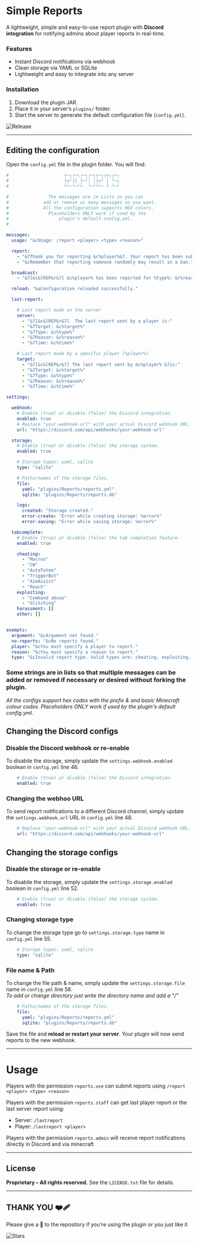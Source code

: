 # **Simple Reports**

A lightweight, simple and easy-to-use report plugin with **Discord integration** for notifying admins about player reports in real-time.

### Features

* Instant Discord notifications via webhook
* Clean storage via YAML or SQLite
* Lightweight and easy to integrate into any server

### Installation 

1. Download the plugin JAR.
2. Place it in your server’s `plugins/` folder.
3. Start the server to generate the default configuration file (`config.yml`).

![Release](https://img.shields.io/github/v/release/novee7/SimpleReports?style=for-the-badge)

---

## Editing the configuration

Open the `config.yml` file in the plugin folder. You will find:

```yaml
#                     ┬─┐┌─┐┌─┐┌─┐┬─┐┌┬┐┌─┐
#                     ├┬┘├┤ ├─┘│ │├┬┘ │ └─┐
#                     ┴└─└─┘┴  └─┘┴└─ ┴ └─┘

#               The messages are in Lists so you can
#             add or remove as many messages as you want.
#             All the configuration supports HEX colors.
#               Placeholders ONLY work if used by the 
#                   plugin's default config.yml.
#

messages:
  usage: "&cUsage: /report <player> <type> <reason>"

  report:
    - "&7Thank you for reporting &c%player%&7. Your report has been submitted."
    - "&cRemember that reporting someone randomly may result in a ban."

  broadcast:
    - "&7[&c&lREP&r&7] &c%player% has been reported for %type%: &r%reason%"

  reload: "&aConfiguration reloaded successfully."

  last-report:

    # Last report made on the server
    server:
      - "&7[&c&lREP&r&7]  The last report sent by a player is:"
      - "&7Target: &c%target%"
      - "&7Type: &c%type%"
      - "&7Reason: &c%reason%"
      - "&7Time: &c%time%"

    # Last report made by a specific player (%player%)
    target:
      - "&7[&c&lREP&r&7] The last report sent by &c%player% &7is:"
      - "&7Target: &c%target%"
      - "&7Type: &c%type%"
      - "&7Reason: &c%reason%"
      - "&7Time: &c%time%"

settings:

  webhook:
    # Enable (true) or disable (false) the Discord integration.
    enabled: true
    # Replace "your-webhook-url" with your actual Discord webhook URL.
    url: "https://discord.com/api/webhooks/your-webhook-url"

  storage:
    # Enable (true) or disable (false) the storage system.
    enabled: true

    # Storage types: yaml, sqlite
    type: "sqlite"

    # Paths/names of the storage files.
    file:
      yaml: "plugins/Reports/reports.yml"
      sqlite: "plugins/Reports/reports.db"

    logs:
      created: "Storage created."
      error-create: "Error while creating storage: %error%"
      error-saving: "Error while saving storage: %error%"

  tabcomplete:
    # Enable (true) or disable (false) the tab completion feature.
    enabled: true

    cheating:
      - "Macros"
      - "CW"
      - "AutoTotem"
      - "TriggerBot"
      - "AimAssist"
      - "Reach"
    exploiting:
      - "Command abuse"
      - "Glitching"
    harassment: []
    other: []


exempts:
  argument: "&cArgument not found."
  no-reports: "&cNo reports found."
  player: "&cYou must specify a player to report."
  reason: "&cYou must specify a reason to report."
  type: "&cInvalid report type. Valid types are: cheating, exploiting, harassment, other."
```

### Some strings are in lists so that multiple messages can be added or removed if necessary or desired without forking the plugin.

*All the configs support hex codes with the prefix & and basic Minecraft colour codes.*
*Placeholders ONLY work if used by the plugin's default config.yml.*

## Changing the Discord configs

### Disable the Discord webhook or re-enable

To disabile the storage, simply update the `settings.webhook.enabled` boolean in `config.yml` line 46. 


```yaml
    # Enable (true) or disable (false) the Discord integration.
    enabled: true
```

### Changing the webhoo URL

To send report notifications to a different Discord channel, simply update the `settings.webhook.url` URL in `config.yml` line 48.

```yaml
    # Replace "your-webhook-url" with your actual Discord webhook URL.
    url: "https://discord.com/api/webhooks/your-webhook-url"
```

## Changing the storage configs

### Disable the storage or re-enable

To disabile the storage, simply update the `settings.storage.enabled` boolean in `config.yml` line 52. 

```yaml
    # Enable (true) or disable (false) the storage system.
    enabled: true
```

### Changing storage type
To change the storage type go to `settings.storage.type` name in `config.yml` line 55. 


```yaml
    # Storage types: yaml, sqlite
    type: "sqlite"
```

### File name & Path
To change the file path & name, simply update the `settings.storage.file` name in `config.yml` line 58. 
<br>
*To add or change directory just write the directory name and add a "/"*

```yaml
    # Paths/names of the storage files.
    file:
      yaml: "plugins/Reports/reports.yml"
      sqlite: "plugins/Reports/reports.db"
```

Save the file and **reload or restart your server**. Your plugin will now send reports to the new webhook.

---

# Usage

Players with the permission `reports.use` can submit reports using `/report <player> <type> <reason>` 

Players with the permission `reports.staff` can get last player report or the last server report using:
* Server: `/lastreport` 
* Player: `/lastreport <player>`

Players with the permission `reports.admin` will receive report notifications directly in Discord and via minecraft

---

## License

**Proprietary – All rights reserved.**
See the `LICENSE.txt` file for details.

---

## THANK YOU ❤️‍🩹 

Please give a 🌟 to the repository if you're using the plugin or you just like it 

![Stars](https://img.shields.io/github/stars/novee7/SimpleReports?style=for-the-badge) 
